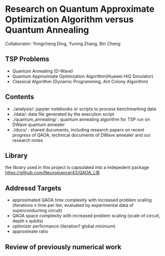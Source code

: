 # Research on Quantum Approximate Optimization Algorithm versus Quantum Annealing


Collaborator: Yongcheng Ding, Yuning Zhang, Bin Cheng


## TSP Problems
- Quantum Annealing (D-Wave)
- Quantum Approximate Optimization Algorithm(Huawei HiQ Simulator)
- Classical Algorithm (Dynamic Programming, Ant Colony Algorithm)

## Contents
- ./analysis/: jupyter notebooks or scripts to process benchmarking data
- ./data/: data file generated by the execution script
- ./quantum_annealing/ : quantum annealing algorithm for TSP run on DWave quantum annealer
- ./docs/ : shared ducuments, including research papers on recent progress of QAOA, technical documents of DWave annealer and our research notes

## Library
the library used in this project is capsulated into a indepedent package https://github.com/Neuromancer43/QAOA_LIB
 

## Addressd Targets

- approximated QAOA time complexity with increased problem scaling (iterations x time per iter, evaluated by experimental data of superconducting circuit)
- QAOA space complexity with increased problem scaling (scale of circuit, depth x qubits)
- optimizer performance (iteration? global minimum)
- approximate ratio

## Review of previously numerical work


